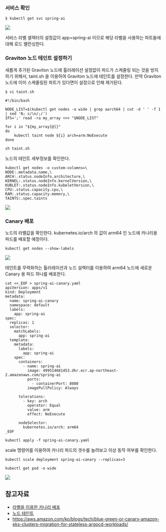 
### 서비스 확인 ###

```
$ kubectl get svc spring-ai
```
![](https://github.com/gnosia93/eks-grv-mig/blob/main/tutorial/images/getsvc-1.png)

서비스 라벨 셀렉터의 설정값이 app=spring-ai 이므로 해당 라벨을 사용하는 파트들에 대해 로드 밸런싱한다. 

### Graviton 노드 테인트 설정하기 ###

새롭게 추가된 Graviton 노드에 톨러레이션 설정없이 파드가 스케줄링 되는 것을 방지하기 위해서, taint.sh 을 이용하여 Graviton 노드에 테인트를 설정한다. 만약 Graviton 노드에 이미 스케줄링된 파트가 있다면이 설정으로 인해 제거된다.
```
$ vi taint.sh
```
```
#!/bin/bash

NODE_LIST=$(kubectl get nodes -o wide | grep aarch64 | cut -d ' ' -f 1 | sed 'N; s/\n/;/')
IFS=';' read -ra my_array <<< "$NODE_LIST"

for i in "${my_array[@]}"
do
    kubectl taint node ${i} arch=arm:NoExecute	
done
```
```
sh taint.sh
```

노드의 테인트 세부정보를 확인한다. 
```
kubectl get nodes -o custom-columns=\
NODE:.metadata.name,\
ARCH:.status.nodeInfo.architecture,\
KERNEL:.status.nodeInfo.kernelVersion,\
KUBLET:.status.nodeInfo.kubeletVersion,\
CPU:.status.capacity.cpu,\
RAM:.status.capacity.memory,\
TAINTS:.spec.taints
```
![](https://github.com/gnosia93/eks-grv-mig/blob/main/tutorial/images/kubectl-getnode-3.png)



### Canary 배포 ###
노드의 라벨값을 확인한다. kubernetes.io/arch 의 값이 arm64 인 노드에 카나리용 파드를 배포할 예정이다.

```
kubectl get nodes --show-labels
```
![](https://github.com/gnosia93/eks-grv-mig/blob/main/tutorial/images/kubectl-getnode-4.png)

테인트를 무력화하는 톨러레이션과 노드 설렉터를 이용하여 arm64 노드에 새로운 Canary 용 파드 하나를 배포한다. 
```
cat <<_EOF > spring-ai-canary.yaml
apiVersion: apps/v1
kind: Deployment
metadata:
  name: spring-ai-canary
  namespace: default
  labels:
    app: spring-ai
spec:
  replicas: 1
  selector:
    matchLabels:
      app: spring-ai
  template:
    metadata:
      labels:
        app: spring-ai
    spec:
      containers:
        - name: spring-ai
          image: 499514681453.dkr.ecr.ap-northeast-2.amazonaws.com/spring-ai
          ports:
            - containerPort: 8080
          imagePullPolicy: Always

      tolerations:
        - key: arch
          operator: Equal
          value: arm
          effect: NoExecute

      nodeSelector:
        kubernetes.io/arch: arm64
_EOF
```

```
kubectl apply -f spring-ai-canary.yaml
```

scale 명령어를 이용하여 카나리 파드의 갯수를 늘려보고 이상 동작 여부를 확인한다. 
```
kubectl scale deployment spring-ai-canary --replicas=3
```
```
kubectl get pod -o wide
```
![](https://github.com/gnosia93/eks-grv-mig/blob/main/tutorial/images/getpod-2.png)




## 참고자료 ##
* [라벨을 이용한 카나리 배포](https://arisu1000.tistory.com/27842)
* [노드 테인트](https://dobby-isfree.tistory.com/163)
* https://aws.amazon.com/ko/blogs/tech/blue-green-or-canary-amazon-eks-clusters-migration-for-stateless-argocd-workloads/
